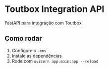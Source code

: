 # Toutbox Integration API

FastAPI para integração com Toutbox.

## Como rodar
1. Configure o `.env`
2. Instale as dependências
3. Rode com `uvicorn app.main:app --reload`